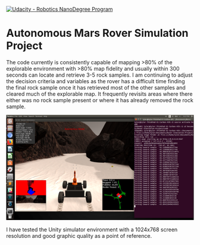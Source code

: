 [![Udacity - Robotics NanoDegree Program](https://s3-us-west-1.amazonaws.com/udacity-robotics/Extra+Images/RoboND_flag.png)](https://www.udacity.com/robotics)

[//]: # (Image References)
[image1]: ./RecordRunTrial.png

# Autonomous Mars Rover Simulation Project

The code currently is consistently capable of mapping >80% of the explorable environment with >80% map fidelity and usually within 300 seconds can locate and retrieve 3-5 rock samples. I am continuing to adjust the decision criteria and variables as the rover has a difficult time finding the final rock sample once it has retrieved most of the other samples and cleared much of the explorable map. It frequently revisits areas where there either was no rock sample present or where it has already removed the rock sample.

![alt text][image1]


I have tested the Unity simulator environment with a 1024x768 screen resolution and good graphic quality as a point of reference.
